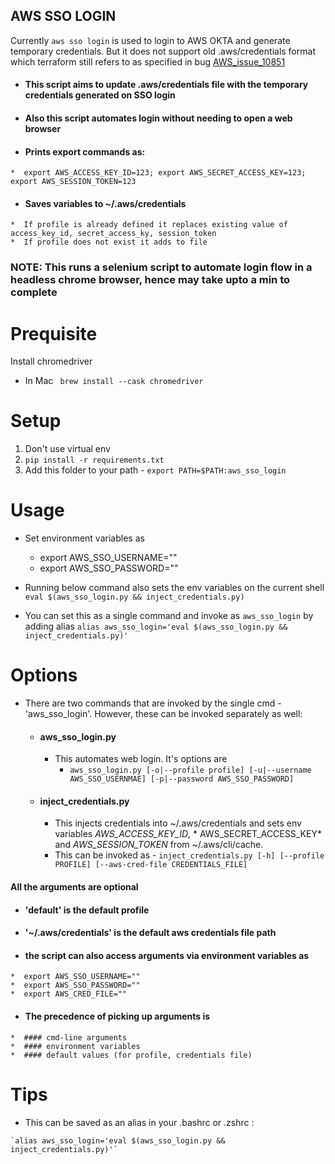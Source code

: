 AWS SSO LOGIN
-----
Currently `aws sso login` is used to login to AWS OKTA and generate temporary credentials. But it does not support old .aws/credentials format which terraform still refers to as specified in bug [AWS_issue_10851](https://github.com/hashicorp/terraform-provider-aws/issues/10851)

  *  #### This script aims to update .aws/credentials file with the temporary credentials generated on SSO login
  *  #### Also this script automates login without needing to open a web browser
  *  #### Prints export commands as:
    *  export AWS_ACCESS_KEY_ID=123; export AWS_SECRET_ACCESS_KEY=123; export AWS_SESSION_TOKEN=123
  *  #### Saves variables to ~/.aws/credentials
    *  If profile is already defined it replaces existing value of access_key_id, secret_access_ky, session_token
    *  If profile does not exist it adds to file

### NOTE: This runs a selenium script to automate login flow in a headless chrome browser, hence may take upto a min to complete

# Prequisite

Install chromedriver

* In Mac ` brew install --cask chromedriver`

# Setup

1. Don't use virtual env
2. `pip install -r requirements.txt`
3. Add this folder to your path - `export PATH=$PATH:aws_sso_login`

# Usage

* Set environment variables as
    * export AWS_SSO_USERNAME=""
    * export AWS_SSO_PASSWORD=""

* Running below command also sets the env variables on the current shell
  `eval $(aws_sso_login.py && inject_credentials.py)`
* You can set this as a single command and invoke as `aws_sso_login` by adding
  alias `alias aws_sso_login='eval $(aws_sso_login.py && inject_credentials.py)'`

# Options

* There are two commands that are invoked by the single cmd - 'aws_sso_login'. However, these can be invoked separately
  as well:
    *  #### aws_sso_login.py
        * This automates web login. It's options are
          - `aws_sso_login.py [-o|--profile profile] [-u|--username AWS_SSO_USERNMAE] [-p|--password AWS_SSO_PASSWORD]`
    *  #### inject_credentials.py
        * This injects credentials into ~/.aws/credentials and sets env variables *AWS_ACCESS_KEY_ID*, *
          AWS_SECRET_ACCESS_KEY* and *AWS_SESSION_TOKEN* from ~/.aws/cli/cache.
        * This can be invoked as - `inject_credentials.py [-h] [--profile PROFILE] [--aws-cred-file CREDENTIALS_FILE]`

#### All the arguments are optional

  *  #### 'default' is the default profile
  *  #### '~/.aws/credentials' is the default aws credentials file path
  *  #### the script can also access arguments via environment variables as
    *  export AWS_SSO_USERNAME=""
    *  export AWS_SSO_PASSWORD=""
    *  export AWS_CRED_FILE=""
  *  #### The precedence of picking up arguments is
    *  #### cmd-line arguments
    *  #### environment variables
    *  #### default values (for profile, credentials file)
   

# Tips

  *  This can be saved as an alias in your .bashrc or .zshrc : 

    `alias aws_sso_login='eval $(aws_sso_login.py && inject_credentials.py)'`